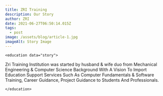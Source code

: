 ```yaml
---
title: ZRI Training
description: Our Story
author: ZRI
date: 2021-06-27T06:50:14.015Z
tags:
  - post
image: /assets/blog/article-1.jpg
imageAlt: Story Image
---
```

`<education data="story">`

Zri Training Institution was started by husband & wife duo from Mechanical Engineering & Computer Science Background With A Vision To Import Education Support Services Such As Computer Fundamentals & Software Training, Career Guidance, Project Guidance to Students And Professionals.

`</education>`